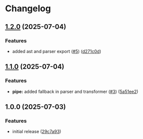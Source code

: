 # Changelog

## [1.2.0](https://github.com/OGS-GmbH/ngx-template-engine/compare/v1.1.0...v1.2.0) (2025-07-04)


### Features

* added ast and parser export ([#5](https://github.com/OGS-GmbH/ngx-template-engine/issues/5)) ([d271c0d](https://github.com/OGS-GmbH/ngx-template-engine/commit/d271c0d354c46b7c0d595928649ae8a1fc763fc2))

## [1.1.0](https://github.com/OGS-GmbH/ngx-template-engine/compare/v1.0.0...v1.1.0) (2025-07-04)


### Features

* **pipe:** added fallback in parser and transformer ([#3](https://github.com/OGS-GmbH/ngx-template-engine/issues/3)) ([5a51ee2](https://github.com/OGS-GmbH/ngx-template-engine/commit/5a51ee28cd0354ae0563c204f6038084920db6c4))

## 1.0.0 (2025-07-03)


### Features

* initial release ([29c7a93](https://github.com/OGS-GmbH/ngx-template-engine/commit/29c7a93894308c98e97e3aa49dbe2ac11707d777))
